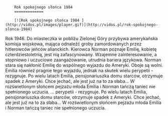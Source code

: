 
        Rok spokojnego słońca 1984 
        =============
        
        [![Rok spokojnego słońca 1984 ](http://vidos.pl/images/player.gif)](http://vidos.pl/rok-spokojnego-slonca-1984)
        
        
 Rok 1946. Do miasteczka w pobliżu Zielonej Góry przybywa amerykańska komisja wojskowa, mająca odnaleźć groby zamordowanych przez hitlerowców jeńców alianckich. Kierowca Norman poznaje Emilię, kobietę czterdziestoletnią, jest nią zafascynowany. Wzajemne zainteresowanie, a stopniowo i uczuciowe zaangażowanie, utrudnia bariera językowa. Norman stara się nakłonić Emilię do wspólnego wyjazdu do Ameryki. Oboje są wolni. Emilia również pragnie tego wyjazdu, jednak na skutek wielu perypetii - rezygnuje. Po wielu latach Emilia, pensjonariuszka domu starców, otrzymuje spadek z Ameryki. Chce jechać, ale jest już na to za słaba... W rozświetlonym słońcem pejzażu młoda Emilia i Norman tańczą taniec nie spełnionego uczucia.   ... perypetii - rezygnuje. Po wielu latach Emilia, pensjonariuszka domu starców, otrzymuje spadek z Ameryki. Chce jechać, ale jest już na to za słaba... W rozświetlonym słońcem pejzażu młoda Emilia i Norman tańczą taniec nie spełnionego uczucia.
    